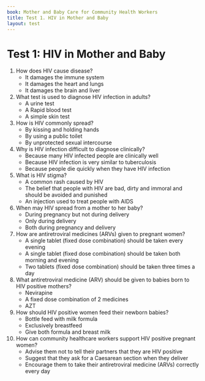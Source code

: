 ```yaml
---
book: Mother and Baby Care for Community Health Workers
title: Test 1. HIV in Mother and Baby
layout: test
---
```


# Test 1: HIV in Mother and Baby

1. How does HIV cause disease?
	+	It damages the immune system
	-	It damages the heart and lungs
	-	It damages the brain and liver
2. What test is used to diagnose HIV infection in adults?
	-	A urine test
	+	A Rapid blood test
	-	A simple skin test
3. How is HIV commonly spread?
	-	By kissing and holding hands
	-	By using a public toilet
	+	By unprotected sexual intercourse
4. Why is HIV infection difficult to diagnose clinically?
	+	Because many HIV infected people are clinically well
	-	Because HIV infection is very similar to tuberculosis
	-	Because people die quickly when they have HIV infection
5. What is HIV stigma?
	-	A common rash caused by HIV
	+	The belief that people with HIV are bad, dirty and immoral and should be avoided and punished
	-	An injection used to treat people with AIDS
6. When may HIV spread from a mother to her baby?
	-	During pregnancy but not during delivery
	-	Only during delivery
	+	Both during pregnancy and delivery
7. How are antiretroviral medicines (ARVs) given to pregnant women?
	+	A single tablet (fixed dose combination) should be taken every evening
	-	A single tablet (fixed dose combination) should be taken both morning and evening
	-	Two tablets (fixed dose combination) should be taken three times a day
8. What antiretroviral medicine (ARV) should be given to babies born to HIV positive mothers?
	+	Nevirapine
	-	A fixed dose combination of 2 medicines
	-	AZT
9. How should HIV positive women feed their newborn babies?
	-	Bottle feed with milk formula
	+	Exclusively breastfeed
	-	Give both formula and breast milk
10. How can community healthcare workers support HIV positive pregnant women?
	-	Advise them not to tell their partners that they are HIV positive
	-	Suggest that they ask for a Caesarean section when they deliver
	+	Encourage them to take their antiretroviral medicine (ARVs) correctly every day
